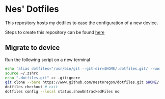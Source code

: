 # Nes' Dotfiles
This repository hosts my dotfiles to ease the configuration of a new device.

Steps to create this repository can be found [here](https://harfangk.github.io/2016/09/18/manage-dotfiles-with-a-git-bare-repository.html)

## Migrate to device
Run the following script on a new terminal
```bash
echo 'alias dotfiles="/usr/bin/git --git-dir=$HOME/.dotfiles.git/ --work-tree=$HOME"' >> $HOME/.zshrc
source ~/.zshrc
echo ".dotfiles.git" >> .gitignore
git clone --bare https://www.github.com/nestoregon/dotfiles.git $HOME/.dotfiles.git
dotfiles checkout # exit
dotfiles config --local status.showUntrackedFiles no
```